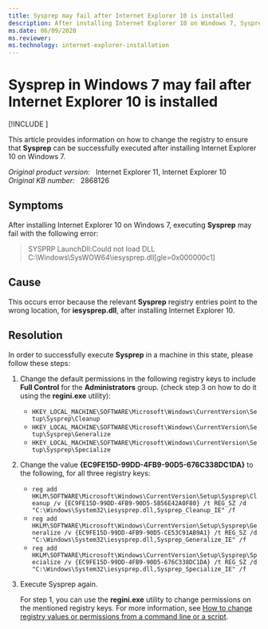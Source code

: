 ```yaml
---
title: Sysprep may fail after Internet Explorer 10 is installed
description: After installing Internet Explorer 10 on Windows 7, Sysprep may fail to execute, since iesysprep.dll registry configurations are point to SysWOW64, instead of System32.
ms.date: 06/09/2020
ms.reviewer: 
ms.technology: internet-explorer-installation
---
```

# Sysprep in Windows 7 may fail after Internet Explorer 10 is installed

[!INCLUDE [](../../../includes/browsers-important.md)]

This article provides information on how to change the registry to ensure that **Sysprep** can be successfully executed after installing Internet Explorer 10 on Windows 7.

_Original product version:_ &nbsp; Internet Explorer 11, Internet Explorer 10  
_Original KB number:_ &nbsp; 2868126

## Symptoms

After installing Internet Explorer 10 on Windows 7, executing **Sysprep** may fail with the following error:
> SYSPRP LaunchDll:Could not load DLL C:\Windows\SysWOW64\iesysprep.dll[gle=0x000000c1]

## Cause

This occurs error because the relevant **Sysprep** registry entries point to the wrong location, for **iesysprep.dll**, after installing Internet Explorer 10.

## Resolution

In order to successfully execute **Sysprep** in a machine in this state, please follow these steps:

1. Change the default permissions in the following registry keys to include **Full Control** for the **Administrators** group. (check step 3 on how to do it using the **regini.exe** utility):

    - `HKEY_LOCAL_MACHINE\SOFTWARE\Microsoft\Windows\CurrentVersion\Setup\Sysprep\Cleanup`
    - `HKEY_LOCAL_MACHINE\SOFTWARE\Microsoft\Windows\CurrentVersion\Setup\Sysprep\Generalize`
    - `HKEY_LOCAL_MACHINE\SOFTWARE\Microsoft\Windows\CurrentVersion\Setup\Sysprep\Specialize`

2. Change the value **{EC9FE15D-99DD-4FB9-90D5-676C338DC1DA}** to the following, for all three registry keys:

    - `reg add HKLM\SOFTWARE\Microsoft\Windows\CurrentVersion\Setup\Sysprep\Cleanup /v {EC9FE15D-99DD-4FB9-90D5-5B56E42A0F80} /t REG_SZ /d "C:\Windows\System32\iesysprep.dll,Sysprep_Cleanup_IE" /f`
    - `reg add HKLM\SOFTWARE\Microsoft\Windows\CurrentVersion\Setup\Sysprep\Generalize /v {EC9FE15D-99DD-4FB9-90D5-CE53C91AB9A1} /t REG_SZ /d "C:\Windows\System32\iesysprep.dll,Sysprep_Generalize_IE" /f`
    - `reg add HKLM\SOFTWARE\Microsoft\Windows\CurrentVersion\Setup\Sysprep\Specialize /v {EC9FE15D-99DD-4FB9-90D5-676C338DC1DA} /t REG_SZ /d "C:\Windows\System32\iesysprep.dll,Sysprep_Specialize_IE" /f`

3. Execute Sysprep again.

    For step 1, you can use the **regini.exe** utility to change permissions on the mentioned registry keys. For more information, see [How to change registry values or permissions from a command line or a script](https://support.microsoft.com/help/264584).
